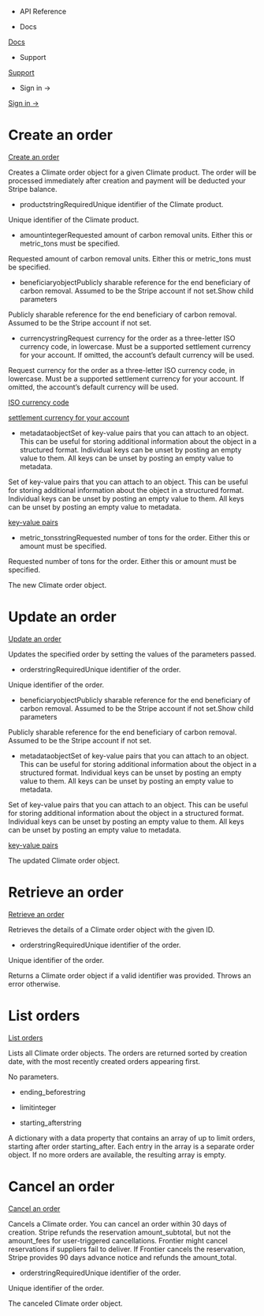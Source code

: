 - API Reference

- Docs

[Docs](/)

- Support

[Support](https://support.stripe.com)

- Sign in →

[Sign in →](https://dashboard.stripe.com/login)

# Create an order

[Create an order](/api/climate/order/create)

Creates a Climate order object for a given Climate product. The order will be processed immediately after creation and payment will be deducted your Stripe balance.

- productstringRequiredUnique identifier of the Climate product.

Unique identifier of the Climate product.

- amountintegerRequested amount of carbon removal units. Either this or metric_tons must be specified.

Requested amount of carbon removal units. Either this or metric_tons must be specified.

- beneficiaryobjectPublicly sharable reference for the end beneficiary of carbon removal. Assumed to be the Stripe account if not set.Show child parameters

Publicly sharable reference for the end beneficiary of carbon removal. Assumed to be the Stripe account if not set.

- currencystringRequest currency for the order as a three-letter ISO currency code, in lowercase. Must be a supported settlement currency for your account. If omitted, the account’s default currency will be used.

Request currency for the order as a three-letter ISO currency code, in lowercase. Must be a supported settlement currency for your account. If omitted, the account’s default currency will be used.

[ISO currency code](https://www.iso.org/iso-4217-currency-codes.html)

[settlement currency for your account](https://stripe.com/docs/currencies)

- metadataobjectSet of key-value pairs that you can attach to an object. This can be useful for storing additional information about the object in a structured format. Individual keys can be unset by posting an empty value to them. All keys can be unset by posting an empty value to metadata.

Set of key-value pairs that you can attach to an object. This can be useful for storing additional information about the object in a structured format. Individual keys can be unset by posting an empty value to them. All keys can be unset by posting an empty value to metadata.

[key-value pairs](/api/metadata)

- metric_tonsstringRequested number of tons for the order. Either this or amount must be specified.

Requested number of tons for the order. Either this or amount must be specified.

The new Climate order object.

# Update an order

[Update an order](/api/climate/order/update)

Updates the specified order by setting the values of the parameters passed.

- orderstringRequiredUnique identifier of the order.

Unique identifier of the order.

- beneficiaryobjectPublicly sharable reference for the end beneficiary of carbon removal. Assumed to be the Stripe account if not set.Show child parameters

Publicly sharable reference for the end beneficiary of carbon removal. Assumed to be the Stripe account if not set.

- metadataobjectSet of key-value pairs that you can attach to an object. This can be useful for storing additional information about the object in a structured format. Individual keys can be unset by posting an empty value to them. All keys can be unset by posting an empty value to metadata.

Set of key-value pairs that you can attach to an object. This can be useful for storing additional information about the object in a structured format. Individual keys can be unset by posting an empty value to them. All keys can be unset by posting an empty value to metadata.

[key-value pairs](/api/metadata)

The updated Climate order object.

# Retrieve an order

[Retrieve an order](/api/climate/order/retrieve)

Retrieves the details of a Climate order object with the given ID.

- orderstringRequiredUnique identifier of the order.

Unique identifier of the order.

Returns a Climate order object if a valid identifier was provided. Throws an error otherwise.

# List orders

[List orders](/api/climate/order/list)

Lists all Climate order objects. The orders are returned sorted by creation date, with the most recently created orders appearing first.

No parameters.

- ending_beforestring

- limitinteger

- starting_afterstring

A dictionary with a data property that contains an array of up to limit orders, starting after order starting_after. Each entry in the array is a separate order object. If no more orders are available, the resulting array is empty.

# Cancel an order

[Cancel an order](/api/climate/order/cancel)

Cancels a Climate order. You can cancel an order within 30 days of creation. Stripe refunds the reservation amount_subtotal, but not the amount_fees for user-triggered cancellations. Frontier might cancel reservations if suppliers fail to deliver. If Frontier cancels the reservation, Stripe provides 90 days advance notice and refunds the amount_total.

- orderstringRequiredUnique identifier of the order.

Unique identifier of the order.

The canceled Climate order object.
